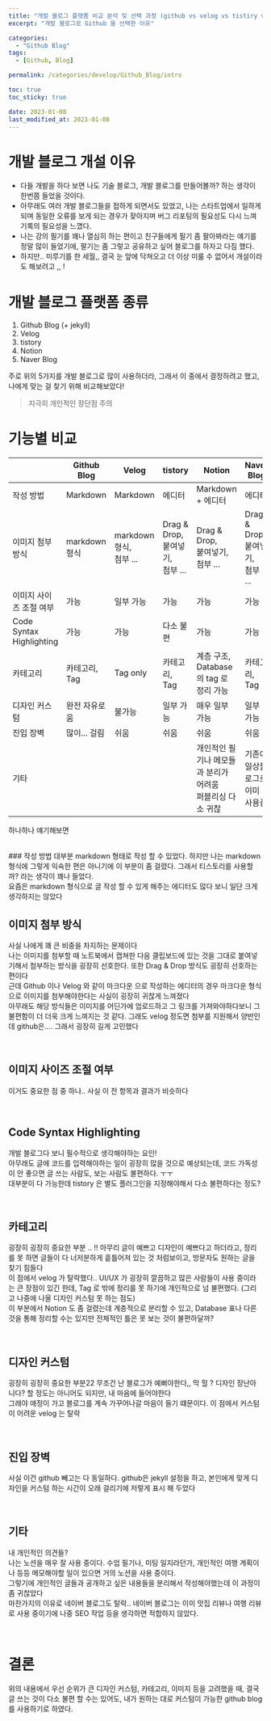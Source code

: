```yaml
---
title: "개발 블로그 플랫폼 비교 분석 및 선택 과정 (github vs velog vs tistiry vs ...)"
excerpt: "개발 블로그로 Github 을 선택한 이유"

categories:
  - "Github Blog"
tags:
  - [Github, Blog]

permalink: /categories/develop/Github_Blog/intro

toc: true
toc_sticky: true

date: 2023-01-08
last_modified_at: 2023-01-08
---
```


# 개발 블로그 개설 이유

- 다들 개발을 하다 보면 나도 기술 블로그, 개발 블로그를 만들어볼까? 하는 생각이 한번쯤 들었을 것이다.
- 아무래도 여러 개발 블로그들을 접하게 되면서도 있었고, 나는 스타트업에서 일하게 되며 동일한 오류를 보게 되는 경우가 잦아지며 버그 리포팅의 필요성도 다시 느껴 기록의 필요성을 느꼈다. 
- 나는 강의 필기를 꽤나 열심히 하는 편이고 친구들에게 필기 좀 팔아봐라는 얘기를 정말 많이 들었기에, 팔기는 좀 그렇고 공유하고 싶어 블로그를 하자고 다짐 했다.
- 하지만.. 미루기를 한 세월,, 결국 눈 앞에 닥쳐오고 더 이상 미룰 수 없어서 개설이라도 해보려고 ,, !

# 개발 블로그 플랫폼 종류
1. Github Blog (+ jekyll)
2. Velog
3. tistory
4. Notion
5. Naver Blog

주로 위의 5가지를 개발 블로그로 많이 사용하더라, 그래서 이 중에서 결정하려고 했고, 나에게 맞는 걸 찾기 위해 비교해보았다!

> 지극히 개인적인 장단점 주의

# 기능별 비교

| | Github Blog | Velog | tistory | Notion  | Naver Blog  |
| --- | --- | --- | --- | --- | --- |
| 작성 방법 | Markdown | Markdown | 에디터 | Markdown + 에디터 | 에디터 |
| 이미지 첨부 방식 | markdown 형식  | markdown 형식,<br> 첨부 ...  | Drag & Drop, <br>붙여넣기,<br> 첨부 ...  | Drag & Drop, <br>붙여넣기,<br> 첨부 ...  | Drag & Drop, <br>붙여넣기,<br> 첨부 ...  | 
| 이미지 사이즈 조절 여부 | 가능  | 일부 가능  | 가능  | 가능  | 가능  | 
| Code Syntax Highlighting | 가능  | 가능  | 다소 불편  | 가능  | 가능  | 
| 카테고리 | 카테고리, Tag  | Tag only  | 카테고리, Tag | 계층 구조, <br>Database 의 tag 로 정리 가능 | 카테고리, Tag |
| 디자인 커스텀 | 완전 자유로움  |  불가능  | 일부 가능 | 매우 일부 가능  | 일부 가능 |
| 진입 장벽 | 많이... 걸림  | 쉬움  | 쉬움  | 쉬움  | 쉬움  |
| 기타  |   |   |   |  개인적인 필기나 메모들과 분리가 어려움<br> 퍼블리싱 다소 귀찮 | 기존에 일상블로그로 이미 사용중 |

하나하나 얘기해보면

<br>
### 작성 방법
대부분 markdown 형태로 작성 할 수 있었다. 하지만 나는 markdown 형식에 그렇게 익숙한 편은 아니기에 이 부분이 좀 걸렸다. 그래서 티스토리를 사용할까? 라는 생각이 꽤나 들었다. <br>
요즘은 markdown 형식으로 글 작성 할 수 있게 해주는 에디터도 많다 보니 일단 크게 생각하지는 않았다

<br>

## 이미지 첨부 방식
사실 나에게 꽤 큰 비중을 차지하는 문제이다 <br>
나는 이미지를 첨부할 때 노트북에서 캡쳐한 다음 클립보드에 있는 것을 그대로 붙여넣기해서 첨부하는 방식을 굉장히 선호한다. 또한 Drag & Drop 방식도 굉장히 선호하는 편이다<br>
근데 Github 이나 Velog 와 같이 마크다운 으로 작성하는 에디터의 경우 마크다운 형식으로 이미지를 첨부해야한다는 사실이 굉장히 귀찮게 느껴졌다<br>
아무래도 해당 방식들은 이미지를 어딘가에 업로드하고 그 링크를 가져와야하다보니 그 불편함이 더 더욱 크게 느껴지는 것 같다. 그래도 velog 정도면 첨부를 지원해서 양반인데 github은.... 그래서 굉장히 길게 고민했다

<br>

## 이미지 사이즈 조절 여부
이거도 중요한 점 중 하나.. 사실 이 전 항목과 결과가 비슷하다<br>

<br>

## Code Syntax Highlighting
개발 블로그다 보니 필수적으로 생각해야하는 요인!<br>
아무래도 글에 코드를 입력해야하는 일이 굉장히 많을 것으로 예상되는데, 코드 가독성이 안 좋으면 글 쓰는 사람도, 보는 사람도 불편하다. ㅜㅜ<br>
대부분이 다 가능한데 tistory 은 별도 플러그인을 지정해야해서 다소 불편하다는 정도?

<br>

## 카테고리
굉장히 굉장히 중요한 부분 .. !! 아무리 글이 예쁘고 디자인이 예쁘다고 하더라고, 정리를 못 하면 글들이 다 너저분하게 흩틀어져 있는 것 처럼보이고, 방문자도 원하는 글을 찾기 힘들다<br>
이 점에서 velog 가 탈락했다.. UI/UX 가 굉장히 깔끔하고 많은 사람들이 사용 중이라는 큰 장점이 있긴 한데, Tag 로 밖에 정리를 못 하기에 개인적으로 넘 불편했다. (그리고 나중에 나올 디자인 커스텀 못 하는 점도)<br>
이 부분에서 Notion 도 좀 걸렸는데 계층적으로 분리할 수 있고, Database 표나 다른 것을 통해 정리할 수는 있지만 전체적인 틀은 못 보는 것이 불편하달까?

<br>

## 디자인 커스텀
굉장히 굉장히 중요한 부분22 무조건 난 블로그가 예뻐야한다,, 막 헐 ? 디자인 장난아니다? 할 정도는 아니어도 되지만, 내 마음에 들어야한다<br>
그래야 애정이 가고 블로그를 계속 가꾸어나갈 마음이 들기 떄문이다. 이 점에서 커스텀이 어려운 velog 는 탈락

<br>

## 진입 장벽
사실 이건 github 빼고는 다 동일하다. github은 jekyll 설정을 하고, 본인에게 맞게 디자인을 커스텀 하는 시간이 오래 걸리기에 저렇게 표시 해 두었다

<br>

## 기타
내 개인적인 의견들?<br>
나는 노션을 매우 잘 사용 중이다. 수업 필기나, 미팅 일지라던가, 개인적인 여행 계획이나 등등 메모해야할 일이 있으면 거의 노션을 사용 중이다.<br>
그렇기에 개인적인 글들과 공개하고 싶은 내용들을 분리해서 작성해야했는데 이 과정이 좀 귀찮았다<br>
마찬가지의 이유로 네이버 블로그도 탈락.. 네이버 블로그는 이미 맛집 리뷰나 여행 리뷰로 사용 중이기에 나중 SEO 작업 등을 생각하면 적합하지 않았다.

<br/>

# 결론
위의 내용에서 우선 순위가 큰 디자인 커스텀, 카테고리, 이미지 등을 고려했을 때, 결국 글 쓰는 것이 다소 불편 할 수는 있어도, 내가 원하는 대로 커스텀이 가능한 github blog 를 사용하기로 하였다.